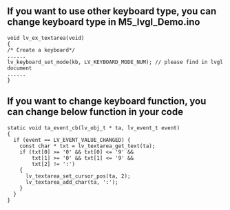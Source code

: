 
## If you want to use other keyboard type, you can change keyboard type in M5_lvgl_Demo.ino
    
    void lv_ex_textarea(void)
    {
    /* Create a keyboard*/
    ......
    lv_keyboard_set_mode(kb, LV_KEYBOARD_MODE_NUM); // please find in lvgl document
    ......
    }
 
## If you want to change keyboard function, you can change below function in your code

    static void ta_event_cb(lv_obj_t * ta, lv_event_t event)
    {
      if (event == LV_EVENT_VALUE_CHANGED) {
        const char * txt = lv_textarea_get_text(ta);
        if (txt[0] >= '0' && txt[0] <= '9' &&
            txt[1] >= '0' && txt[1] <= '9' &&
            txt[2] != ':')
        {
          lv_textarea_set_cursor_pos(ta, 2);
          lv_textarea_add_char(ta, ':');
        }
      }
    }
 
